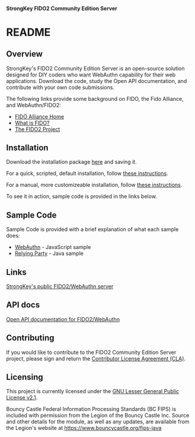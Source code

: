 #### StrongKey FIDO2 Community Edition Server
# README

## Overview
StrongKey's FIDO2 Community Edition Server is an open-source solution designed for DIY coders who want WebAuthn capability for their web applications. Download the code, study the Open API documentation, and contribute with your own code submissions.

The following links provide some background on FIDO, the Fido Alliance, and WebAuthn/FIDO2:

* [FIDO Alliance Home](https://fidoalliance.org)
* [What is FIDO?](https://fidoalliance.org/what-is-fido/)
* [The FIDO2 Project](https://fidoalliance.org/fido2/)


## Installation
Download the installation package [here](https://github.com/StrongKey/FIDO-Server/tree/v2_api/fidoserver/fidoserverInstall/src) and saving it.

For a quick, scripted, default installation, follow [these instructions](https://github.com/StrongKey/FIDO-Server/blob/master/docs/StrongKey_FIDO_Server_Installation_Guide_Linux_Scripted.md).

For a manual, more customizeable installation, follow [these instructions](https://github.com/StrongKey/FIDO-Server/blob/master/docs/StrongKey_FIDO_Server_Installation_Guide_Linux.md).

To see it in action, sample code is provided in the links below.

## Sample Code
Sample Code is provided with a brief explanation of what each sample does:

* [WebAuthn](https://github.com/StrongKey/WebAuthn) - JavaScript sample
* [Relying Party](https://github.com/StrongKey/relying-party-java) - Java sample

## Links
[StrongKey's public FIDO2/WebAuthn server](https://github.com/StrongKey/WebAuthn)

## API docs
[Open API documentation for FIDO2/WebAuthn](https://github.com/StrongKey/FIDO-Server/blob/master/docs/fido-openapi.yaml)

## Contributing
If you would like to contribute to the FIDO2 Community Edition Server project, please sign and return the [Contributor License Agreement (CLA)](https://cla-assistant.io/StrongKey/FIDO-Server).

## Licensing
This project is currently licensed under the [GNU Lesser General Public License v2.1](https://github.com/StrongKey/FIDO-Server/blob/master/LICENSE).

Bouncy Castle Federal Information Processing Standards (BC FIPS) is included with permission from the Legion of the Bouncy Castle Inc. Source and other details for the module, as well as any updates, are available from the Legion's website at https://www.bouncycastle.org/fips-java 
